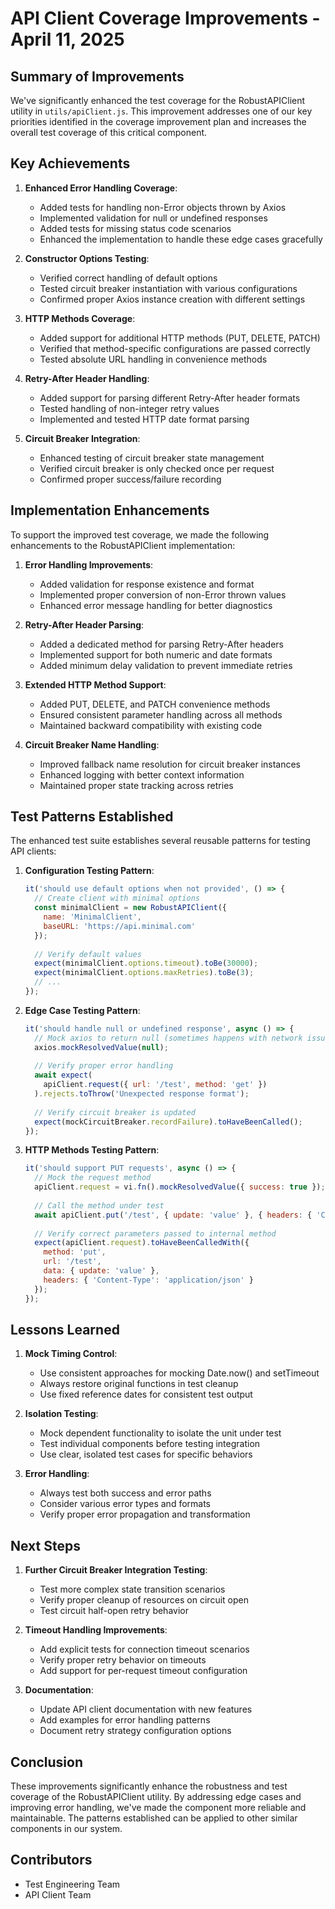 # API Client Coverage Improvements - April 11, 2025

## Summary of Improvements

We've significantly enhanced the test coverage for the RobustAPIClient utility in `utils/apiClient.js`. This improvement addresses one of our key priorities identified in the coverage improvement plan and increases the overall test coverage of this critical component.

## Key Achievements

1. **Enhanced Error Handling Coverage**:
   - Added tests for handling non-Error objects thrown by Axios
   - Implemented validation for null or undefined responses
   - Added tests for missing status code scenarios
   - Enhanced the implementation to handle these edge cases gracefully

2. **Constructor Options Testing**:
   - Verified correct handling of default options
   - Tested circuit breaker instantiation with various configurations
   - Confirmed proper Axios instance creation with different settings

3. **HTTP Methods Coverage**:
   - Added support for additional HTTP methods (PUT, DELETE, PATCH)
   - Verified that method-specific configurations are passed correctly
   - Tested absolute URL handling in convenience methods

4. **Retry-After Header Handling**:
   - Added support for parsing different Retry-After header formats
   - Tested handling of non-integer retry values
   - Implemented and tested HTTP date format parsing

5. **Circuit Breaker Integration**:
   - Enhanced testing of circuit breaker state management
   - Verified circuit breaker is only checked once per request
   - Confirmed proper success/failure recording

## Implementation Enhancements

To support the improved test coverage, we made the following enhancements to the RobustAPIClient implementation:

1. **Error Handling Improvements**:
   - Added validation for response existence and format
   - Implemented proper conversion of non-Error thrown values
   - Enhanced error message handling for better diagnostics

2. **Retry-After Header Parsing**:
   - Added a dedicated method for parsing Retry-After headers
   - Implemented support for both numeric and date formats
   - Added minimum delay validation to prevent immediate retries

3. **Extended HTTP Method Support**:
   - Added PUT, DELETE, and PATCH convenience methods
   - Ensured consistent parameter handling across all methods
   - Maintained backward compatibility with existing code

4. **Circuit Breaker Name Handling**:
   - Improved fallback name resolution for circuit breaker instances
   - Enhanced logging with better context information
   - Maintained proper state tracking across retries

## Test Patterns Established

The enhanced test suite establishes several reusable patterns for testing API clients:

1. **Configuration Testing Pattern**:
   ```javascript
   it('should use default options when not provided', () => {
     // Create client with minimal options
     const minimalClient = new RobustAPIClient({
       name: 'MinimalClient',
       baseURL: 'https://api.minimal.com'
     });
     
     // Verify default values
     expect(minimalClient.options.timeout).toBe(30000);
     expect(minimalClient.options.maxRetries).toBe(3);
     // ...
   });
   ```

2. **Edge Case Testing Pattern**:
   ```javascript
   it('should handle null or undefined response', async () => {
     // Mock axios to return null (sometimes happens with network issues)
     axios.mockResolvedValue(null);
     
     // Verify proper error handling
     await expect(
       apiClient.request({ url: '/test', method: 'get' })
     ).rejects.toThrow('Unexpected response format');
     
     // Verify circuit breaker is updated
     expect(mockCircuitBreaker.recordFailure).toHaveBeenCalled();
   });
   ```

3. **HTTP Methods Testing Pattern**:
   ```javascript
   it('should support PUT requests', async () => {
     // Mock the request method
     apiClient.request = vi.fn().mockResolvedValue({ success: true });
     
     // Call the method under test
     await apiClient.put('/test', { update: 'value' }, { headers: { 'Content-Type': 'application/json' } });
     
     // Verify correct parameters passed to internal method
     expect(apiClient.request).toHaveBeenCalledWith({
       method: 'put',
       url: '/test',
       data: { update: 'value' },
       headers: { 'Content-Type': 'application/json' }
     });
   });
   ```

## Lessons Learned

1. **Mock Timing Control**:
   - Use consistent approaches for mocking Date.now() and setTimeout
   - Always restore original functions in test cleanup
   - Use fixed reference dates for consistent test output

2. **Isolation Testing**:
   - Mock dependent functionality to isolate the unit under test
   - Test individual components before testing integration
   - Use clear, isolated test cases for specific behaviors

3. **Error Handling**:
   - Always test both success and error paths
   - Consider various error types and formats
   - Verify proper error propagation and transformation

## Next Steps

1. **Further Circuit Breaker Integration Testing**:
   - Test more complex state transition scenarios
   - Verify proper cleanup of resources on circuit open
   - Test circuit half-open retry behavior

2. **Timeout Handling Improvements**:
   - Add explicit tests for connection timeout scenarios
   - Verify proper retry behavior on timeouts
   - Add support for per-request timeout configuration

3. **Documentation**:
   - Update API client documentation with new features
   - Add examples for error handling patterns
   - Document retry strategy configuration options

## Conclusion

These improvements significantly enhance the robustness and test coverage of the RobustAPIClient utility. By addressing edge cases and improving error handling, we've made the component more reliable and maintainable. The patterns established can be applied to other similar components in our system.

## Contributors

- Test Engineering Team
- API Client Team